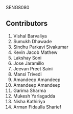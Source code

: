 SENG8080

## Contributors
1. Vishal Barvaliya
2. Sumukh Dhawade
3. Sindhu Parkavi Sivakumar
4. Kevin Jacob Mathew
5. Lakshay Soni
6. Jose Jaramillo
7. Jeevan Preet Saini
8. Mansi Trivedi
9. Amandeep Amandeep
10. Amandeep Amandeep
11. Garima Sharma
12. Mukesh Yarlagadda
13. Nisha Kathiriya
14. Arman Fidaulla Sharief
